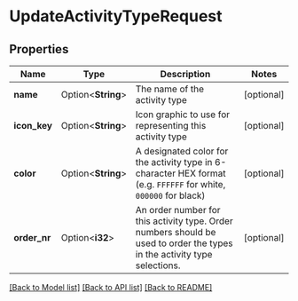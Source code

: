 # UpdateActivityTypeRequest

## Properties

Name | Type | Description | Notes
------------ | ------------- | ------------- | -------------
**name** | Option<**String**> | The name of the activity type | [optional]
**icon_key** | Option<**String**> | Icon graphic to use for representing this activity type | [optional]
**color** | Option<**String**> | A designated color for the activity type in 6-character HEX format (e.g. `FFFFFF` for white, `000000` for black) | [optional]
**order_nr** | Option<**i32**> | An order number for this activity type. Order numbers should be used to order the types in the activity type selections. | [optional]

[[Back to Model list]](../README.md#documentation-for-models) [[Back to API list]](../README.md#documentation-for-api-endpoints) [[Back to README]](../README.md)


